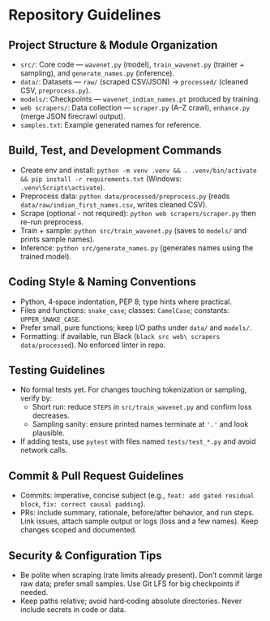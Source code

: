 # Repository Guidelines

## Project Structure & Module Organization
- `src/`: Core code — `wavenet.py` (model), `train_wavenet.py` (trainer + sampling), and `generate_names.py` (inference).
- `data/`: Datasets — `raw/` (scraped CSV/JSON) → `processed/` (cleaned CSV, `preprocess.py`).
- `models/`: Checkpoints — `wavenet_indian_names.pt` produced by training.
- `web scrapers/`: Data collection — `scraper.py` (A–Z crawl), `enhance.py` (merge JSON firecrawl output).
- `samples.txt`: Example generated names for reference.

## Build, Test, and Development Commands
- Create env and install: `python -m venv .venv && . .venv/bin/activate && pip install -r requirements.txt` (Windows: `.venv\Scripts\activate`).
- Preprocess data: `python data/processed/preprocess.py` (reads `data/raw/indian_first_names.csv`, writes cleaned CSV).
- Scrape (optional - not required): `python web scrapers/scraper.py` then re-run preprocess.
- Train + sample: `python src/train_wavenet.py` (saves to `models/` and prints sample names).
- Inference: `python src/generate_names.py` (generates names using the trained model).

## Coding Style & Naming Conventions
- Python, 4‑space indentation, PEP 8; type hints where practical.
- Files and functions: `snake_case`; classes: `CamelCase`; constants: `UPPER_SNAKE_CASE`.
- Prefer small, pure functions; keep I/O paths under `data/` and `models/`.
- Formatting: if available, run Black (`black src web\ scrapers data/processed`). No enforced linter in repo.

## Testing Guidelines
- No formal tests yet. For changes touching tokenization or sampling, verify by:
  - Short run: reduce `STEPS` in `src/train_wavenet.py` and confirm loss decreases.
  - Sampling sanity: ensure printed names terminate at `'.'` and look plausible.
- If adding tests, use `pytest` with files named `tests/test_*.py` and avoid network calls.

## Commit & Pull Request Guidelines
- Commits: imperative, concise subject (e.g., `feat: add gated residual block`, `fix: correct causal padding`).
- PRs: include summary, rationale, before/after behavior, and run steps. Link issues, attach sample output or logs (loss and a few names). Keep changes scoped and documented.

## Security & Configuration Tips
- Be polite when scraping (rate limits already present). Don’t commit large raw data; prefer small samples. Use Git LFS for big checkpoints if needed.
- Keep paths relative; avoid hard‑coding absolute directories. Never include secrets in code or data.

